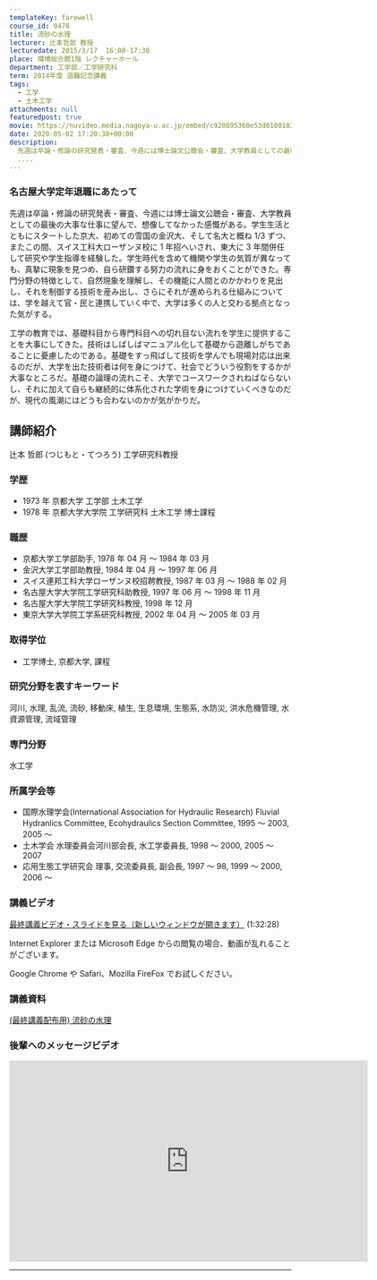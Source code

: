 ```yaml
---
templateKey: farewell
course_id: 0478
title: 流砂の水理
lecturer: 辻本哲郎 教授
lecturedate: 2015/3/17  16:00-17:30
place: 環境総合館1階 レクチャーホール
department: 工学部／工学研究科
term: 2014年度 退職記念講義
tags:
  - 工学
  - 土木工学
attachments: null
featuredpost: true
movie: https://nuvideo.media.nagoya-u.ac.jp/embed/c928895360e53d6180183af658d73b31440f4349
date: 2020-05-02 17:20:38+00:00
description:
  先週は卒論・修論の研究発表・審査、今週には博士論文公聴会・審査、大学教員としての最後の大事な仕事に望んで、想像してなかった感慨がある。学生生活とともにスタートした京大、初めての雪国の金沢大、そして名大と概ね1/3ずつ、またこの間、スイス工科大ローザンヌ校に1年招へいされ、東大に3年間併任して研究や学生指導を経験した。学生時代を含めて機関や学生の気質が異なっても、真摯に現象を見つめ、自ら研鑽する
  ....
---
```


### 名古屋大学定年退職にあたって

先週は卒論・修論の研究発表・審査、今週には博士論文公聴会・審査、大学教員としての最後の大事な仕事に望んで、想像してなかった感慨がある。学生生活とともにスタートした京大、初めての雪国の金沢大、そして名大と概ね 1/3 ずつ、またこの間、スイス工科大ローザンヌ校に 1 年招へいされ、東大に 3 年間併任して研究や学生指導を経験した。学生時代を含めて機関や学生の気質が異なっても、真摯に現象を見つめ、自ら研鑽する努力の流れに身をおくことができた。専門分野の特徴として、自然現象を理解し、その機能に人間とのかかわりを見出し、それを制御する技術を産み出し、さらにそれが進められる仕組みについては、学を越えて官・民と連携していく中で、大学は多くの人と交わる拠点となった気がする。

工学の教育では、基礎科目から専門科目への切れ目ない流れを学生に提供することを大事にしてきた。技術はしばしばマニュアル化して基礎から遊離しがちであることに憂慮したのである。基礎をすっ飛ばして技術を学んでも現場対応は出来るのだが、大学を出た技術者は何を身につけて、社会でどういう役割をするかが大事なところだ。基礎の論理の流れこそ、大学でコースワークされねばならないし、それに加えて自らも継続的に体系化された学術を身につけていくべきなのだが、現代の風潮にはどうも合わないのかが気がかりだ。

## 講師紹介

辻本 哲郎 (つじもと・てつろう) 工学研究科教授

### 学歴

- 1973 年 京都大学 工学部 土木工学
- 1978 年 京都大学大学院 工学研究科 土木工学 博士課程

### 職歴

- 京都大学工学部助手, 1978 年 04 月 ～ 1984 年 03 月
- 金沢大学工学部助教授, 1984 年 04 月 ～ 1997 年 06 月
- スイス連邦工科大学ローザンヌ校招聘教授, 1987 年 03 月 ～ 1988 年 02 月
- 名古屋大学大学院工学研究科助教授, 1997 年 06 月 ～ 1998 年 11 月
- 名古屋大学大学院工学研究科教授, 1998 年 12 月
- 東京大学大学院工学系研究科教授, 2002 年 04 月 ～ 2005 年 03 月

### 取得学位

- 工学博士, 京都大学, 課程

### 研究分野を表すキーワード

河川, 水理, 乱流, 流砂, 移動床, 植生, 生息環境, 生態系, 水防災, 洪水危機管理, 水資源管理, 流域管理

### 専門分野

水工学

### 所属学会等

- 国際水理学会(International Association for Hydraulic Research) Fluvial Hydranlics Committee, Ecohydraulics Section Committee, 1995 〜 2003, 2005 〜
- 土木学会 水理委員会河川部会長, 水工学委員長, 1998 〜 2000, 2005 〜 2007
- 応用生態工学研究会 理事, 交流委員長, 副会長, 1997 〜 98, 1999 〜 2000, 2006 〜

### 講義ビデオ

[最終講義ビデオ・スライドを見る（新しいウィンドウが開きます）](https://nuvideo.media.nagoya-u.ac.jp/embed/c928895360e53d6180183af658d73b31440f4349)
(1:32:28)

Internet Explorer または Microsoft Edge からの閲覧の場合、動画が乱れることがございます。

Google Chrome や Safari、Mozilla FireFox でお試しください。

### 講義資料

[(最終講義配布用) 流砂の水理](https://ocw.nagoya-u.jp/files/478/tsujimoto_ryusui.pdf)

### 後輩へのメッセージビデオ

<iframe src="https://nuvideo.media.nagoya-u.ac.jp/embed/0300055918cc51413b44e0cb9079a82c73cbfdab" width="640" height="360" frameborder="0" allowfullscreen></iframe>

---
